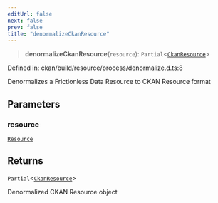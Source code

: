 ```yaml
---
editUrl: false
next: false
prev: false
title: "denormalizeCkanResource"
---
```


> **denormalizeCkanResource**(`resource`): `Partial`\<[`CkanResource`](/reference/dpkit/ckanresource/)\>

Defined in: ckan/build/resource/process/denormalize.d.ts:8

Denormalizes a Frictionless Data Resource to CKAN Resource format

## Parameters

### resource

[`Resource`](/reference/dpkit/resource/)

## Returns

`Partial`\<[`CkanResource`](/reference/dpkit/ckanresource/)\>

Denormalized CKAN Resource object

